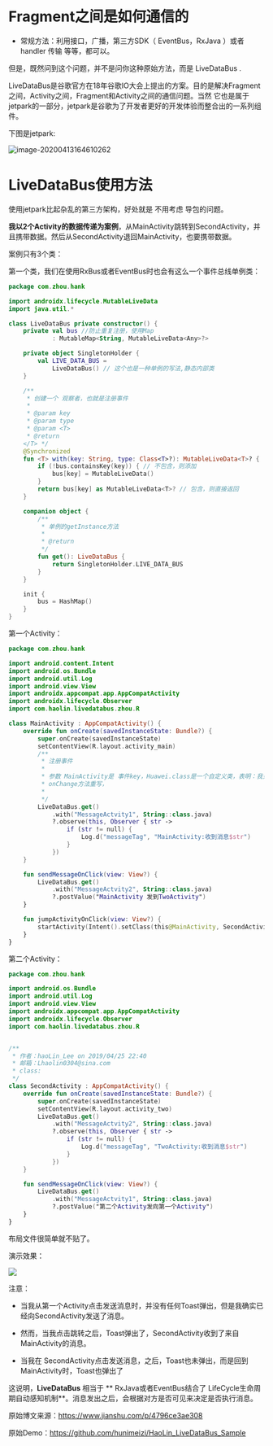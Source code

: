# Fragment之间是如何通信的



- 常规方法：利用接口，广播，第三方SDK（ EventBus，RxJava ）或者handler 传输 等等，都可以。



但是，既然问到这个问题，并不是问你这种原始方法，而是 LiveDataBus . 

LiveDataBus是谷歌官方在18年谷歌IO大会上提出的方案。目的是解决Fragment之间，Activity之间，Fragment和Activity之间的通信问题。当然 它也是属于jetpark的一部分，jetpark是谷歌为了开发者更好的开发体验而整合出的一系列组件。

下图是jetpark:

![image-20200413164610262](Fragment之间如何通信.assets/image-20200413164610262.png)

# LiveDataBus使用方法

使用jetpark比起杂乱的第三方架构，好处就是 不用考虑 导包的问题。

**我以2个Activity的数据传递为案例**，从MainActivity跳转到SecondActivity，并且携带数据。然后从SecondActivity退回MainActivity，也要携带数据。

案例只有3个类：

第一个类，我们在使用RxBus或者EventBus时也会有这么一个事件总线单例类：

```kotlin
package com.zhou.hank

import androidx.lifecycle.MutableLiveData
import java.util.*

class LiveDataBus private constructor() {
    private val bus //防止重复注册，使用Map
            : MutableMap<String, MutableLiveData<Any>?>

    private object SingletonHolder {
        val LIVE_DATA_BUS =
            LiveDataBus() // 这个也是一种单例的写法,静态内部类
    }

    /**
     * 创建一个 观察者，也就是注册事件
     *
     * @param key
     * @param type
     * @param <T>
     * @return
    </T> */
    @Synchronized
    fun <T> with(key: String, type: Class<T>?): MutableLiveData<T>? {
        if (!bus.containsKey(key)) { // 不包含，则添加
            bus[key] = MutableLiveData()
        }
        return bus[key] as MutableLiveData<T>? // 包含，则直接返回
    }

    companion object {
        /**
         * 单例的getInstance方法
         *
         * @return
         */
        fun get(): LiveDataBus {
            return SingletonHolder.LIVE_DATA_BUS
        }
    }

    init {
        bus = HashMap()
    }
}
```

第一个Activity：

```kotlin
package com.zhou.hank

import android.content.Intent
import android.os.Bundle
import android.util.Log
import android.view.View
import androidx.appcompat.app.AppCompatActivity
import androidx.lifecycle.Observer
import com.haolin.livedatabus.zhou.R

class MainActivity : AppCompatActivity() {
    override fun onCreate(savedInstanceState: Bundle?) {
        super.onCreate(savedInstanceState)
        setContentView(R.layout.activity_main)
        /**
         * 注册事件
         *
         * 参数 MainActivity是 事件key，Huawei.class是一个自定义类，表明：我只响应key为MainActivity，并且类型为 Huawei.class的事件
         * onChange方法重写，
         *
         */
        LiveDataBus.get()
            .with("MessageActvity1", String::class.java)
            ?.observe(this, Observer { str ->
                if (str != null) {
                    Log.d("messageTag", "MainActivity:收到消息$str")
                }
            })
    }

    fun sendMessageOnClick(view: View?) {
        LiveDataBus.get()
            .with("MessageActvity2", String::class.java)
            ?.postValue("MainActivity 发到TwoActivity")
    }

    fun jumpActivityOnClick(view: View?) {
        startActivity(Intent().setClass(this@MainActivity, SecondActivity::class.java))
    }
}
```

第二个Activity：

```kotlin
package com.zhou.hank

import android.os.Bundle
import android.util.Log
import android.view.View
import androidx.appcompat.app.AppCompatActivity
import androidx.lifecycle.Observer
import com.haolin.livedatabus.zhou.R


/**
 * 作者：haoLin_Lee on 2019/04/25 22:40
 * 邮箱：Lhaolin0304@sina.com
 * class:
 */
class SecondActivity : AppCompatActivity() {
    override fun onCreate(savedInstanceState: Bundle?) {
        super.onCreate(savedInstanceState)
        setContentView(R.layout.activity_two)
        LiveDataBus.get()
            .with("MessageActvity2", String::class.java)
            ?.observe(this, Observer { str ->
                if (str != null) {
                    Log.d("messageTag", "TwoActivity:收到消息$str")
                }
            })
    }

    fun sendMessageOnClick(view: View?) {
        LiveDataBus.get()
            .with("MessageActvity1", String::class.java)
            ?.postValue("第二个Activity发向第一个Activity")
    }
}
```

布局文件很简单就不贴了。

演示效果：

![](Fragment之间如何通信.assets/GIF.gif)

注意：

- 当我从第一个Activity点击发送消息时，并没有任何Toast弹出，但是我确实已经向SecondActivity发送了消息。

- 然而，当我点击跳转之后，Toast弹出了，SecondActivity收到了来自MainActivity的消息。

- 当我在 SecondActivity点击发送消息，之后，Toast也未弹出，而是回到MainActivity时，Toast也弹出了

这说明，**LiveDataBus** 相当于 ** RxJava或者EventBus结合了 LifeCycle生命周期自动感知机制**。消息发出之后，会根据对方是否可见来决定是否执行消息。



原始博文来源：https://www.jianshu.com/p/4796ce3ae308

原始Demo：https://github.com/hunimeizi/HaoLin_LiveDataBus_Sample





